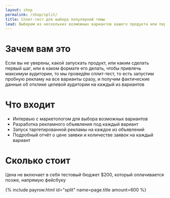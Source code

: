 ```yaml
---
layout: shop
permalink: /shop/split/
title: Сплит-тест для выбора популярной темы
lead: Выберем из нескольких возможных вариантов вашего продукта или первого шага самый популярный
---
```


# **Зачем вам это**

Если вы не уверены, какой запускать продукт, или каким сделать первый шаг, или в каком формате его делать, чтобы привлечь максимум аудитории, то мы проведём сплит-тест, то есть запустим пробную рекламу на все варианты сразу, и получим фактические данные об отклике целевой аудитории на каждый из вариантов

# **Что входит**

- Интервью с маркетологом для выбора возможных вариантов
- Разработка рекламного объявления под каждый вариант
- Запуск таргетированной рекламы на каждое из объявлений
- Подробный отчёт о цене заявки и количестве заявок на каждый вариант

# **Сколько стоит**

Цена не включает в себя тестовый бюджет $200, который оплачивается позже, напрямую фейсбуку

{% include payrow.html id="split" name=page.title amount=600 %}